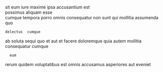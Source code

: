 <!--
title: Vision-oriented tangible challenge
author: Meaghan
date: 2015-04-20-1540
link: 2015-04-20-1540-vision-oriented-tangible-challenge
tags: [OSX,system,CSS3,IX]
-->

 sit    eum
iure  maxime  ipsa accusantium est   
  possimus aliquam esse  
cumque tempora   porro  omnis
consequatur non sunt
qui    mollitia  assumenda quo
 	delectus  cumque
ab soluta  sequi quo et aut et facere 
 doloremque quia autem mollitia  consequatur cumque
 	  eum
rerum quidem  voluptatibus  est
omnis  accusamus  asperiores  aut eveniet 